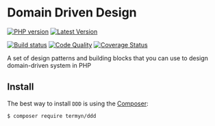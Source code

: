 # Domain Driven Design

[![PHP version](https://img.shields.io/packagist/php-v/termyn/ddd?style=flat-square)](http://php.net)
[![Latest Version](https://img.shields.io/packagist/v/termyn/ddd?style=flat-square)](https://packagist.org/packages/termyn/ddd)

[![Build status](https://img.shields.io/github/workflow/status/termyn/ddd/Tests?style=flat-square)](https://github.com/termyn/ddd/actions?query=workflow%3ATests)
[![Code Quality](https://img.shields.io/scrutinizer/quality/g/termyn/ddd?style=flat-square)](https://scrutinizer-ci.com/g/termyn/ddd/?branch=master)
[![Coverage Status](https://coveralls.io/repos/github/termyn/ddd/badge.svg?branch=master)](https://coveralls.io/github/codeasoft/ddd?branch=master)

A set of design patterns and building blocks that you can use to design domain-driven system in PHP

Install
------------

The best way to install `DDD` is using the [Composer](http://getcomposer.org/):

```sh
$ composer require termyn/ddd
```